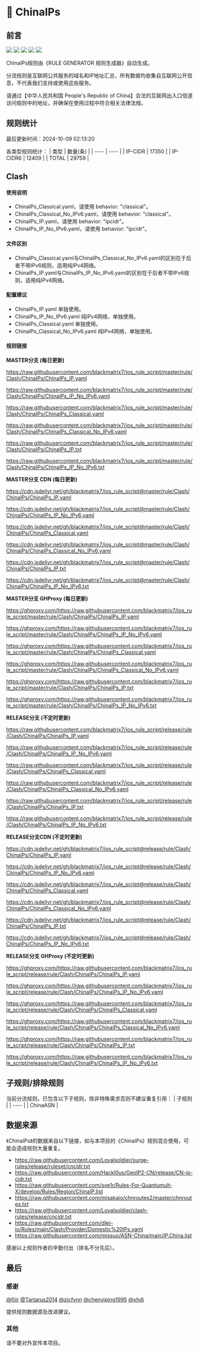# 🧸 ChinaIPs

## 前言

![](https://shields.io/badge/-移除重复规则-ff69b4) ![](https://shields.io/badge/-DOMAIN与DOMAIN--SUFFIX合并-green) ![](https://shields.io/badge/-DOMAIN--SUFFIX间合并-critical) ![](https://shields.io/badge/-DOMAIN--SUFFIX与DOMAIN--KEYWORD合并-blue) ![](https://shields.io/badge/-Clash定制化规则-7cd1e3) 

ChinaIPs规则由《RULE GENERATOR 规则生成器》自动生成。

分流规则是互联网公共服务的域名和IP地址汇总，所有数据均收集自互联网公开信息，不代表我们支持或使用这些服务。

请通过【中华人民共和国 People's Republic of China】合法的互联网出入口信道访问规则中的地址，并确保在使用过程中符合相关法律法规。

## 规则统计

最后更新时间：2024-10-09 02:13:20

各类型规则统计：
| 类型 | 数量(条)  | 
| ---- | ----  |
| IP-CIDR | 17350  | 
| IP-CIDR6 | 12409  | 
| TOTAL | 29759  | 


## Clash 

#### 使用说明
- ChinaIPs_Classical.yaml，请使用 behavior: "classical"。
- ChinaIPs_Classical_No_IPv6.yaml，请使用 behavior: "classical"。
- ChinaIPs_IP.yaml，请使用 behavior: "ipcidr"。
- ChinaIPs_IP_No_IPv6.yaml，请使用 behavior: "ipcidr"。

#### 文件区别
- ChinaIPs_Classical.yaml与ChinaIPs_Classical_No_IPv6.yaml的区别在于后者不带IPv6规则，适用纯IPv4网络。
- ChinaIPs_IP.yaml与ChinaIPs_IP_No_IPv6.yaml的区别在于后者不带IPv6规则，适用纯IPv4网络。

#### 配置建议
- ChinaIPs_IP.yaml 单独使用。
- ChinaIPs_IP_No_IPv6.yaml 纯IPv4网络，单独使用。
- ChinaIPs_Classical.yaml 单独使用。
- ChinaIPs_Classical_No_IPv6.yaml 纯IPv4网络，单独使用。

#### 规则链接
**MASTER分支 (每日更新)**

https://raw.githubusercontent.com/blackmatrix7/ios_rule_script/master/rule/Clash/ChinaIPs/ChinaIPs_IP.yaml

https://raw.githubusercontent.com/blackmatrix7/ios_rule_script/master/rule/Clash/ChinaIPs/ChinaIPs_IP_No_IPv6.yaml

https://raw.githubusercontent.com/blackmatrix7/ios_rule_script/master/rule/Clash/ChinaIPs/ChinaIPs_Classical.yaml

https://raw.githubusercontent.com/blackmatrix7/ios_rule_script/master/rule/Clash/ChinaIPs/ChinaIPs_Classical_No_IPv6.yaml

https://raw.githubusercontent.com/blackmatrix7/ios_rule_script/master/rule/Clash/ChinaIPs/ChinaIPs_IP.txt

https://raw.githubusercontent.com/blackmatrix7/ios_rule_script/master/rule/Clash/ChinaIPs/ChinaIPs_IP_No_IPv6.txt

**MASTER分支 CDN (每日更新)**

https://cdn.jsdelivr.net/gh/blackmatrix7/ios_rule_script@master/rule/Clash/ChinaIPs/ChinaIPs_IP.yaml

https://cdn.jsdelivr.net/gh/blackmatrix7/ios_rule_script@master/rule/Clash/ChinaIPs/ChinaIPs_IP_No_IPv6.yaml

https://cdn.jsdelivr.net/gh/blackmatrix7/ios_rule_script@master/rule/Clash/ChinaIPs/ChinaIPs_Classical.yaml

https://cdn.jsdelivr.net/gh/blackmatrix7/ios_rule_script@master/rule/Clash/ChinaIPs/ChinaIPs_Classical_No_IPv6.yaml

https://cdn.jsdelivr.net/gh/blackmatrix7/ios_rule_script@master/rule/Clash/ChinaIPs/ChinaIPs_IP.txt

https://cdn.jsdelivr.net/gh/blackmatrix7/ios_rule_script@master/rule/Clash/ChinaIPs/ChinaIPs_IP_No_IPv6.txt

**MASTER分支 GHProxy (每日更新)**

https://ghproxy.com/https://raw.githubusercontent.com/blackmatrix7/ios_rule_script/master/rule/Clash/ChinaIPs/ChinaIPs_IP.yaml

https://ghproxy.com/https://raw.githubusercontent.com/blackmatrix7/ios_rule_script/master/rule/Clash/ChinaIPs/ChinaIPs_IP_No_IPv6.yaml

https://ghproxy.com/https://raw.githubusercontent.com/blackmatrix7/ios_rule_script/master/rule/Clash/ChinaIPs/ChinaIPs_Classical.yaml

https://ghproxy.com/https://raw.githubusercontent.com/blackmatrix7/ios_rule_script/master/rule/Clash/ChinaIPs/ChinaIPs_Classical_No_IPv6.yaml

https://ghproxy.com/https://raw.githubusercontent.com/blackmatrix7/ios_rule_script/master/rule/Clash/ChinaIPs/ChinaIPs_IP.txt

https://ghproxy.com/https://raw.githubusercontent.com/blackmatrix7/ios_rule_script/master/rule/Clash/ChinaIPs/ChinaIPs_IP_No_IPv6.txt

**RELEASE分支 (不定时更新)**

https://raw.githubusercontent.com/blackmatrix7/ios_rule_script/release/rule/Clash/ChinaIPs/ChinaIPs_IP.yaml

https://raw.githubusercontent.com/blackmatrix7/ios_rule_script/release/rule/Clash/ChinaIPs/ChinaIPs_IP_No_IPv6.yaml

https://raw.githubusercontent.com/blackmatrix7/ios_rule_script/release/rule/Clash/ChinaIPs/ChinaIPs_Classical.yaml

https://raw.githubusercontent.com/blackmatrix7/ios_rule_script/release/rule/Clash/ChinaIPs/ChinaIPs_Classical_No_IPv6.yaml

https://raw.githubusercontent.com/blackmatrix7/ios_rule_script/release/rule/Clash/ChinaIPs/ChinaIPs_IP.txt

https://raw.githubusercontent.com/blackmatrix7/ios_rule_script/release/rule/Clash/ChinaIPs/ChinaIPs_IP_No_IPv6.txt

**RELEASE分支CDN (不定时更新)**

https://cdn.jsdelivr.net/gh/blackmatrix7/ios_rule_script@release/rule/Clash/ChinaIPs/ChinaIPs_IP.yaml

https://cdn.jsdelivr.net/gh/blackmatrix7/ios_rule_script@release/rule/Clash/ChinaIPs/ChinaIPs_IP_No_IPv6.yaml

https://cdn.jsdelivr.net/gh/blackmatrix7/ios_rule_script@release/rule/Clash/ChinaIPs/ChinaIPs_Classical.yaml

https://cdn.jsdelivr.net/gh/blackmatrix7/ios_rule_script@release/rule/Clash/ChinaIPs/ChinaIPs_Classical_No_IPv6.yaml

https://cdn.jsdelivr.net/gh/blackmatrix7/ios_rule_script@release/rule/Clash/ChinaIPs/ChinaIPs_IP.txt

https://cdn.jsdelivr.net/gh/blackmatrix7/ios_rule_script@release/rule/Clash/ChinaIPs/ChinaIPs_IP_No_IPv6.txt

**RELEASE分支 GHProxy (不定时更新)**

https://ghproxy.com/https://raw.githubusercontent.com/blackmatrix7/ios_rule_script/release/rule/Clash/ChinaIPs/ChinaIPs_IP.yaml

https://ghproxy.com/https://raw.githubusercontent.com/blackmatrix7/ios_rule_script/release/rule/Clash/ChinaIPs/ChinaIPs_IP_No_IPv6.yaml

https://ghproxy.com/https://raw.githubusercontent.com/blackmatrix7/ios_rule_script/release/rule/Clash/ChinaIPs/ChinaIPs_Classical.yaml

https://ghproxy.com/https://raw.githubusercontent.com/blackmatrix7/ios_rule_script/release/rule/Clash/ChinaIPs/ChinaIPs_Classical_No_IPv6.yaml

https://ghproxy.com/https://raw.githubusercontent.com/blackmatrix7/ios_rule_script/release/rule/Clash/ChinaIPs/ChinaIPs_IP.txt

https://ghproxy.com/https://raw.githubusercontent.com/blackmatrix7/ios_rule_script/release/rule/Clash/ChinaIPs/ChinaIPs_IP_No_IPv6.txt

## 子规则/排除规则

当前分流规则，已包含以下子规则，除非特殊需求否则不建议重复引用：
| 子规则  | 
| ----  |
| ChinaASN  | 


## 数据来源

《ChinaIPs》的数据来自以下链接，如与本项目的《ChinaIPs》规则混合使用，可能会造成规则大量重复。

- https://raw.githubusercontent.com/Loyalsoldier/surge-rules/release/ruleset/cncidr.txt
- https://raw.githubusercontent.com/Hackl0us/GeoIP2-CN/release/CN-ip-cidr.txt
- https://raw.githubusercontent.com/sve1r/Rules-For-Quantumult-X/develop/Rules/Region/ChinaIP.list
- https://raw.githubusercontent.com/misakaio/chnroutes2/master/chnroutes.txt
- https://raw.githubusercontent.com/Loyalsoldier/clash-rules/release/cncidr.txt
- https://raw.githubusercontent.com/dler-io/Rules/main/Clash/Provider/Domestic%20IPs.yaml
- https://raw.githubusercontent.com/missuo/ASN-China/main/IP.China.list


感谢以上规则作者的辛勤付出（排名不分先后）。

## 最后

### 感谢

[@fiiir](https://github.com/fiiir) [@Tartarus2014](https://github.com/Tartarus2014) [@zjcfynn](https://github.com/zjcfynn) [@chenyiping1995](https://github.com/chenyiping1995) [@vhdj](https://github.com/vhdj)

提供规则数据源及改进建议。

### 其他

请不要对外宣传本项目。